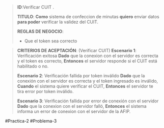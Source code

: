 > **ID**:Verificar CUIT .
> 
> **TITULO**: **Como** sistema de confeccion de minutas **quiero** enviar datos **para poder** verificar la validez del CUIT.
> 
> **REGLAS DE NEGOCIO**:
> - Que el token sea correcto
>

> **CRITERIOS DE ACEPTACIÓN**: (Verificar CUIT)
> **Escenario 1**: Verificación exitosa
> **Dado** que la conexion con el servidor es correcta y el token es correcto,
> **Entonces** el servidor responde si el CUIT está habilitado o no.
>  
> **Escenario 2**: Verificación fallida por token inválido 
> **Dado** que la conexión con el servidor es correcta y el token ingresado es inválido,
> **Cuando** el sistema quiere verificar el CUIT,
> **Entonces** el servidor te tira error por token inválido.
>
> **Escenario 3**: Verificación fallida por error de conexión con el servidor
> **Dado** que la conexion con el servidor falló,
> **Entonces** el sistema informa un error de conexion con el servidor de la AFIP.
> 

#Practica-2 #Problema-3